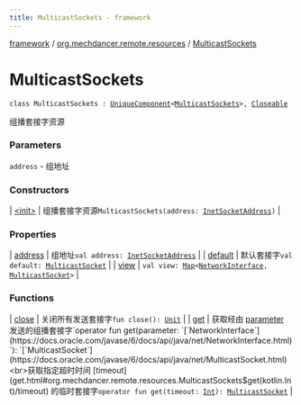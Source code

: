 ```yaml
---
title: MulticastSockets - framework
---
```


[framework](../../index.html) / [org.mechdancer.remote.resources](../index.html) / [MulticastSockets](./index.html)

# MulticastSockets

`class MulticastSockets : `[`UniqueComponent`](../../org.mechdancer.dependency/-unique-component/index.html)`<`[`MulticastSockets`](./index.html)`>, `[`Closeable`](https://docs.oracle.com/javase/6/docs/api/java/io/Closeable.html)

组播套接字资源

### Parameters

`address` - 组地址

### Constructors

| [&lt;init&gt;](-init-.html) | 组播套接字资源`MulticastSockets(address: `[`InetSocketAddress`](https://docs.oracle.com/javase/6/docs/api/java/net/InetSocketAddress.html)`)` |

### Properties

| [address](address.html) | 组地址`val address: `[`InetSocketAddress`](https://docs.oracle.com/javase/6/docs/api/java/net/InetSocketAddress.html) |
| [default](default.html) | 默认套接字`val default: `[`MulticastSocket`](https://docs.oracle.com/javase/6/docs/api/java/net/MulticastSocket.html) |
| [view](view.html) | `val view: `[`Map`](https://kotlinlang.org/api/latest/jvm/stdlib/kotlin.collections/-map/index.html)`<`[`NetworkInterface`](https://docs.oracle.com/javase/6/docs/api/java/net/NetworkInterface.html)`, `[`MulticastSocket`](https://docs.oracle.com/javase/6/docs/api/java/net/MulticastSocket.html)`>` |

### Functions

| [close](close.html) | 关闭所有发送套接字`fun close(): `[`Unit`](https://kotlinlang.org/api/latest/jvm/stdlib/kotlin/-unit/index.html) |
| [get](get.html) | 获取经由 [parameter](get.html#org.mechdancer.remote.resources.MulticastSockets$get(java.net.NetworkInterface)/parameter) 发送的组播套接字`operator fun get(parameter: `[`NetworkInterface`](https://docs.oracle.com/javase/6/docs/api/java/net/NetworkInterface.html)`): `[`MulticastSocket`](https://docs.oracle.com/javase/6/docs/api/java/net/MulticastSocket.html)<br>获取指定超时时间 [timeout](get.html#org.mechdancer.remote.resources.MulticastSockets$get(kotlin.Int)/timeout) 的临时套接字`operator fun get(timeout: `[`Int`](https://kotlinlang.org/api/latest/jvm/stdlib/kotlin/-int/index.html)`): `[`MulticastSocket`](https://docs.oracle.com/javase/6/docs/api/java/net/MulticastSocket.html) |

